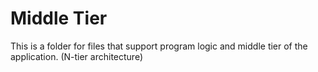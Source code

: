 # Middle Tier
This is a folder for files that support program logic and middle tier of the application. (N-tier architecture)
